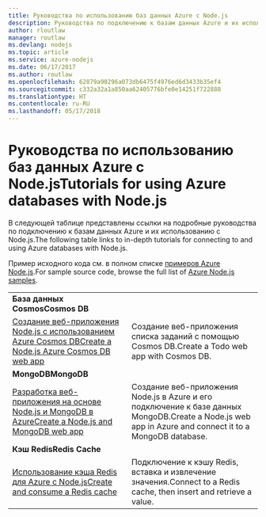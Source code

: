 ```yaml
---
title: Руководства по использованию баз данных Azure с Node.js
description: Руководства по подключению к базам данных Azure и их использованию с Node.js.
author: rloutlaw
manager: routlaw
ms.devlang: nodejs
ms.topic: article
ms.service: azure-nodejs
ms.date: 06/17/2017
ms.author: routlaw
ms.openlocfilehash: 62879a90296a073db6475f4976ed6d3433b35ef4
ms.sourcegitcommit: c332a32a1a850aa62405776bfe0e14251f722888
ms.translationtype: HT
ms.contentlocale: ru-RU
ms.lasthandoff: 05/17/2018
---
```

# <a name="tutorials-for-using-azure-databases-with-nodejs"></a><span data-ttu-id="42a99-103">Руководства по использованию баз данных Azure с Node.js</span><span class="sxs-lookup"><span data-stu-id="42a99-103">Tutorials for using Azure databases with Node.js</span></span>

<span data-ttu-id="42a99-104">В следующей таблице представлены ссылки на подробные руководства по подключению к базам данных Azure и их использованию с Node.js.</span><span class="sxs-lookup"><span data-stu-id="42a99-104">The following table links to in-depth tutorials for connecting to and using Azure databases with Node.js.</span></span> 

<span data-ttu-id="42a99-105">Пример исходного кода см. в полном списке [примеров Azure Node.js](https://azure.microsoft.com/resources/samples/?term=nodejs).</span><span class="sxs-lookup"><span data-stu-id="42a99-105">For sample source code, browse the full list of [Azure Node.js samples](https://azure.microsoft.com/resources/samples/?term=nodejs).</span></span>

| | |
|---|---|
| <span data-ttu-id="42a99-106">**База данных Cosmos**</span><span class="sxs-lookup"><span data-stu-id="42a99-106">**Cosmos DB**</span></span> ||
| [<span data-ttu-id="42a99-107">Создание веб-приложения Node.js с использованием Azure Cosmos DB</span><span class="sxs-lookup"><span data-stu-id="42a99-107">Create a Node.js Azure Cosmos DB web app</span></span>](http://docs.microsoft.com/azure/documentdb/documentdb-nodejs-application?toc=/azure/node/toc.json&bc=/azure/node/toc.json) | <span data-ttu-id="42a99-108">Создание веб-приложения списка заданий с помощью Cosmos DB.</span><span class="sxs-lookup"><span data-stu-id="42a99-108">Create a Todo web app with Cosmos DB.</span></span>  |
| <span data-ttu-id="42a99-109">**MongoDB**</span><span class="sxs-lookup"><span data-stu-id="42a99-109">**MongoDB**</span></span> ||
| [<span data-ttu-id="42a99-110">Разработка веб-приложения на основе Node.js и MongoDB в Azure</span><span class="sxs-lookup"><span data-stu-id="42a99-110">Create a Node.js and MongoDB web app</span></span>](http://docs.microsoft.com/azure/app-service-web/app-service-web-tutorial-nodejs-mongodb-app?toc=/azure/node/toc.json&bc=/azure/node/toc.json) | <span data-ttu-id="42a99-111">Создание веб-приложения Node.js в Azure и его подключение к базе данных MongoDB.</span><span class="sxs-lookup"><span data-stu-id="42a99-111">Create a Node.js web app in Azure and connect it to a MongoDB database.</span></span>  |
| <span data-ttu-id="42a99-112">**Кэш Redis**</span><span class="sxs-lookup"><span data-stu-id="42a99-112">**Redis Cache**</span></span> | |
| [<span data-ttu-id="42a99-113">Использование кэша Redis для Azure с Node.js</span><span class="sxs-lookup"><span data-stu-id="42a99-113">Create and consume a Redis cache</span></span>](http://docs.microsoft.com/azure/redis-cache/cache-nodejs-get-started?toc=/azure/node/toc.json&bc=/azure/node/toc.json) | <span data-ttu-id="42a99-114">Подключение к кэшу Redis, вставка и извлечение значения.</span><span class="sxs-lookup"><span data-stu-id="42a99-114">Connect to a Redis cache, then insert and retrieve a value.</span></span>
